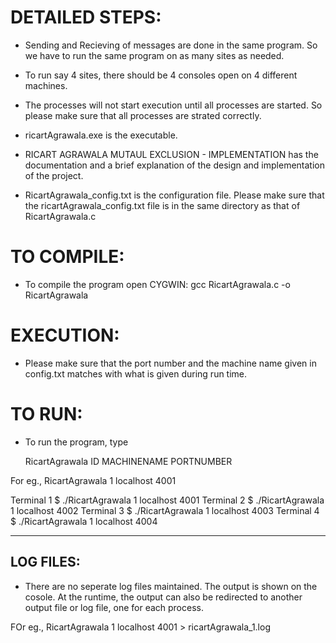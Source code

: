 # DETAILED STEPS:
* Sending and Recieving of messages are done in the same program. So we have to run 
  the same program on as many sites as needed.

* To run say 4 sites, there should be 4 consoles open on 4 different machines. 

* The processes will not start execution until all processes are started. So please 
  make sure that all processes are strated correctly.

* ricartAgrawala.exe is the executable.

* RICART AGRAWALA MUTAUL EXCLUSION - IMPLEMENTATION has the documentation and a brief explanation of the design and 
  implementation of the project. 

* RicartAgrawala_config.txt is the configuration file. Please make sure that the ricartAgrawala_config.txt file 
  is in the same directory as that of RicartAgrawala.c

# TO COMPILE:
* To compile the program open CYGWIN:
	gcc RicartAgrawala.c -o RicartAgrawala

# EXECUTION:
* Please make sure that the port number and the machine name given in config.txt matches with
what is given during run time. 

# TO RUN:
* To run the program, type 

	RicartAgrawala ID MACHINENAME PORTNUMBER

For eg., RicartAgrawala 1 localhost 4001

Terminal 1
$ ./RicartAgrawala 1 localhost 4001
Terminal 2
$ ./RicartAgrawala 1 localhost 4002
Terminal 3
$ ./RicartAgrawala 1 localhost 4003
Terminal 4
$ ./RicartAgrawala 1 localhost 4004

----------
LOG FILES:
----------
* There are no seperate log files maintained. The output is shown on the cosole.
  At the runtime, the output can also be redirected to another output file or log file,
  one for each process.

FOr eg., RicartAgrawala 1 localhost 4001 > ricartAgrawala_1.log
